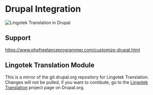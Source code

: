 Drupal Integration
===================

![Lingotek Translation in Drupal](http://devzone.lingotek.com/img/lingotek_chevrons_blue.png)

Support
--------

https://www.phpfreelanceprogrammer.com/customize-drupal.html

Lingotek Translation Module
----------------------------

This is a mirror of the git.drupal.org repository for Lingotek Translation. Changes will not be pulled, if you want to contibute, go to the [Lingotek Translation](http://drupal.org/project/lingotek) project page on Drupal.org.

